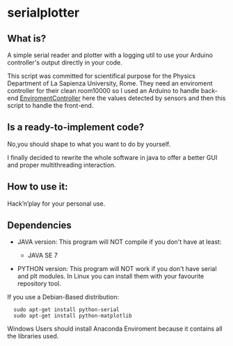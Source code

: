 # serialplotter

## What is?

A simple serial reader and plotter with a logging util to use your Arduino controller's output directly in your code.

This script was committed for scientifical purpose for the Physics Department of La Sapienza University, Rome.
They need an enviroment controller for their clean room10000 so I used an Arduino to handle back-end [EnviromentController](https://github.com/Thecave3/EnviromentControllerArduino) here the values detected by sensors and then this script to handle the front-end.

## Is a ready-to-implement code?
No,you should shape to what you want to do by yourself.

I finally decided to rewrite the whole software in java to offer a better GUI and proper multithreading interaction.

## How to use it:

Hack’n’play for your personal use.


## Dependencies
- JAVA version:
  This program will NOT compile if you don't have at least:
    - JAVA SE 7

- PYTHON version:
  This program will NOT work if you don't have serial and plt modules.
  In Linux you can install them with your favourite repository tool.

 If you use a Debian-Based distribution:

  ```
    sudo apt-get install python-serial
    sudo apt-get install python-matplotlib
  ```
Windows Users should install Anaconda Enviroment because it contains all the libraries used.
